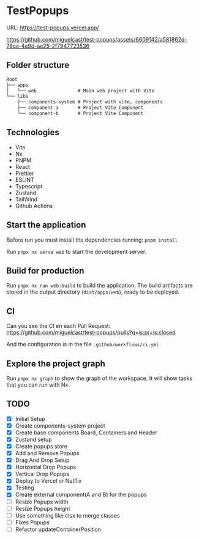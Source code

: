 # TestPopups

URL: https://test-popups.vercel.app/

https://github.com/miguelcast/test-popups/assets/6609142/a581862d-78ca-4e9d-ae25-2f7947723536

## Folder structure

```md
Root
├── apps
│   └── web               # Main web project with Vite
└── libs
    ├── components-system # Project with vite, components
    ├── component-a       # Project Vite Component
    └── component-b       # Project Vite Component

```

## Technologies

- Vite
- Nx
- PNPM
- React
- Prettier
- ESLINT
- Typescript
- Zustand
- TailWind
- Github Actions

## Start the application
Before run you must install the dependencies running: `pnpm install`

Run `pnpx nx serve web` to start the development server.

## Build for production

Run `pnpx nx run web:build` to build the application.
The build artifacts are stored in the output directory (`dist/apps/web`), ready to be deployed.

## CI

Can you see the CI en each Pull Request: https://github.com/miguelcast/test-popups/pulls?q=is:pr+is:closed

And the configuration is in the file `.github/workflows/ci.yml` 

## Explore the project graph

Run `pnpx nx graph` to show the graph of the workspace.
It will show tasks that you can run with Nx.


## TODO
 - [x] Initial Setup
 - [x] Create components-system project
 - [x] Create base components Board, Containers and Header
 - [x] Zustand setup
 - [x] Create popups store
 - [x] Add and Remove Popups
 - [x] Drag And Drop Setup
 - [x] Horizontal Drop Popups
 - [x] Vertical Drop Popups
 - [x] Deploy to Vercel or Netflix
 - [x] Testing
 - [x] Create external component(A and B) for the popups
 - [ ] Resize Popups width
 - [ ] Resize Popups height
 - [ ] Use something like clsx to merge classes
 - [ ] Fixes Popups
 - [ ] Refactor updateContainerPosition
